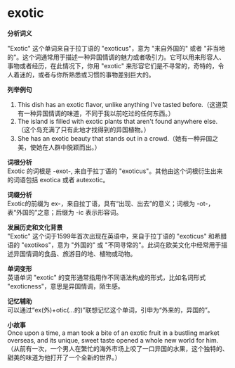 # exotic

**分析词义**

  

"Exotic" 这个单词来自于拉丁语的 "exoticus"，意为 "来自外国的" 或者 "非当地的"。这个词通常用于描述一种异国情调的魅力或者吸引力。它可以用来形容人、事物或者经历，在此情况下，你用 "exotic" 来形容它们是不寻常的，奇特的，令人着迷的，或者与你所熟悉或习惯的事物差别巨大的。

  

**列举例句**

  

1.  This dish has an exotic flavor, unlike anything I've tasted before.（这道菜有一种异国情调的味道，不同于我以前吃过的任何东西。）
2.  The island is filled with exotic plants that aren't found anywhere else.（这个岛充满了只有此地才找得到的异国植物。）
3.  She has an exotic beauty that stands out in a crowd.（她有一种异国之美，使她在人群中脱颖而出。）

  

**词根分析**  
Exotic 的词根是 -exot-, 来自于拉丁语的 "exoticus"。其他由这个词根衍生出来的词语包括 exotica 或者 autexotic。

  

**词缀分析**  
Exotic的前缀为 ex-，来自拉丁语，具有“出现、出去”的意义；词根为 -ot-，表“外国的”之意；后缀为 -ic 表示形容词。

  

**发展历史和文化背景**  
"Exotic" 这个词于1599年首次出现在英语中，来自于拉丁语的 "exoticus" 和希腊语的 "exotikos"，意为 "外国的" 或 "不同寻常的"。此词在欧美文化中经常用于描述异国情调的食品、旅游目的地、植物或动物。

  

**单词变形**  
英语单词 "exotic" 的变形通常指用作不同语法构成的形式，比如名词形式 "exoticness"，意思是异国情调，陌生感。

  

**记忆辅助**  
可以通过“ex(外)+otic(…的)”联想记忆这个单词，引申为“外来的，异国的”。

  

**小故事**  
Once upon a time, a man took a bite of an exotic fruit in a bustling market overseas, and its unique, sweet taste opened a whole new world for him.（从前有一次，一个男人在繁忙的海外市场上咬了一口异国的水果，这个独特的、甜美的味道为他打开了一个全新的世界。）
